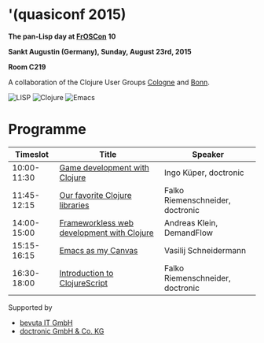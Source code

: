 # '(quasiconf 2015)

**The pan-Lisp day at [FrOSCon](https://www.froscon.de/) 10**

**Sankt Augustin (Germany), Sunday, August 23rd, 2015**

__Room C219__

A collaboration of the Clojure User Groups
[Cologne](http://www.meetup.com/clojure-cologne/) and
[Bonn](https://groups.google.com/forum/#!forum/clojure-user-group-bonn).


![LISP](http://www.lisperati.com/lisplogo_flag2_256.png)
![Clojure](https://github.com/friemen/cugb/blob/master/clojure.png)
![Emacs](https://github.com/friemen/cugb/blob/master/emacs.png)


# Programme


Timeslot | Title | Speaker
--- | --- | ---
10:00-11:30 | [Game development with Clojure](http://programm.froscon.de/2015/events/1634.html) | Ingo Küper, doctronic
11:45-12:15 | [Our favorite Clojure libraries](http://programm.froscon.de/2015/events/1683.html) | Falko Riemenschneider, doctronic
14:00-15:00 | [Frameworkless web development with Clojure](http://programm.froscon.de/2015/events/1635.html) | Andreas Klein, DemandFlow
15:15-16:15 | [Emacs as my Canvas](http://programm.froscon.de/2015/events/1667.html) | Vasilij Schneidermann
16:30-18:00 | [Introduction to ClojureScript](http://programm.froscon.de/2015/events/1636.html) | Falko Riemenschneider, doctronic


Supported by

* [bevuta IT GmbH](http://www.bevuta.com)
* [doctronic GmbH & Co. KG](http://www.doctronic.de/)

